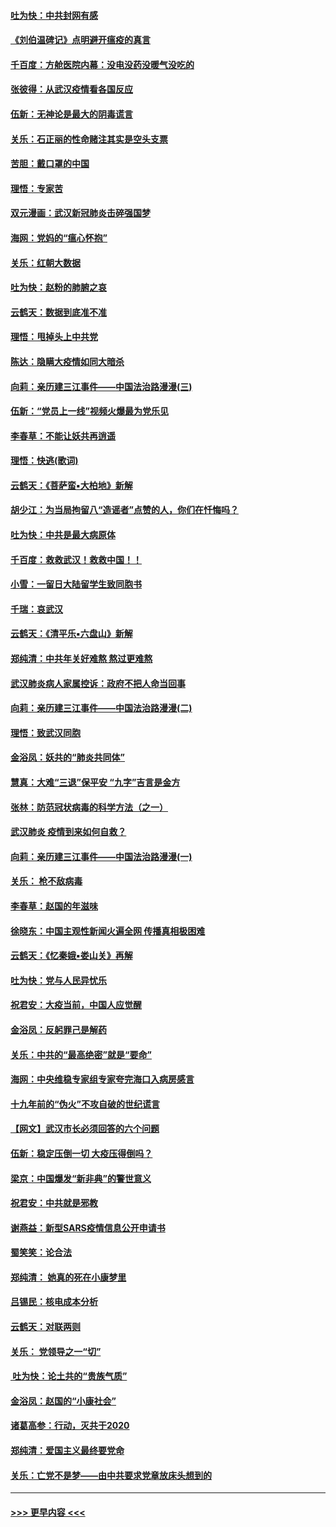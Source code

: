 #### [吐为快：中共封网有感](../pages/nsc993/n11852575.md?t=02080502) 
#### [《刘伯温碑记》点明避开瘟疫的真言](../pages/nsc993/n11852128.md?t=02080502) 
#### [千百度：方舱医院内幕：没电没药没暖气没吃的](../pages/nsc993/n11850211.md?t=02080502) 
#### [张彼得：从武汉疫情看各国反应](../pages/nsc993/n11850102.md?t=02080502) 
#### [伍新：无神论是最大的阴毒谎言](../pages/nsc993/n11846129.md?t=02080502) 
#### [关乐：石正丽的性命赌注其实是空头支票](../pages/nsc993/n11846109.md?t=02080502) 
#### [苦胆：戴口罩的中国](../pages/nsc993/n11845576.md?t=02080502) 
#### [理悟：专家苦](../pages/nsc993/n11845564.md?t=02080502) 
#### [双元漫画：武汉新冠肺炎击碎强国梦](../pages/nsc993/n11843320.md?t=02080502) 
#### [海网：党妈的“瘟心怀抱”](../pages/nsc993/n11840740.md?t=02080502) 
#### [关乐：红朝大数据](../pages/nsc993/n11840675.md?t=02080502) 
#### [吐为快：赵粉的肺腑之哀](../pages/nsc993/n11840618.md?t=02080502) 
#### [云鹤天：数据到底准不准](../pages/nsc993/n11840325.md?t=02080502) 
#### [理悟：甩掉头上中共党](../pages/nsc993/n11838826.md?t=02080502) 
#### [陈达：隐瞒大疫情如同大暗杀](../pages/nsc993/n11838771.md?t=02080502) 
#### [向莉：亲历建三江事件——中国法治路漫漫(三)](../pages/nsc993/n11831825.md?t=02080502) 
#### [伍新：“党员上一线”视频火爆最为党乐见](../pages/nsc993/n11838200.md?t=02080502) 
#### [李春草：不能让妖共再逍遥](../pages/nsc993/n11838102.md?t=02080502) 
#### [理悟：快逃(歌词)](../pages/nsc993/n11838083.md?t=02080502) 
#### [云鹤天：《菩萨蛮▪大柏地》新解](../pages/nsc993/n11838059.md?t=02080502) 
#### [胡少江：为当局拘留八“造谣者”点赞的人，你们在忏悔吗？](../pages/nsc993/n11836801.md?t=02080502) 
#### [吐为快：中共是最大病原体](../pages/nsc993/n11836748.md?t=02080502) 
#### [千百度：救救武汉！救救中国！！](../pages/nsc993/n11836145.md?t=02080502) 
#### [小雪：一留日大陆留学生致同胞书](../pages/nsc993/n11834624.md?t=02080502) 
#### [千瑞：哀武汉](../pages/nsc993/n11833647.md?t=02080502) 
#### [云鹤天：《清平乐▪六盘山》新解](../pages/nsc993/n11833611.md?t=02080502) 
#### [郑纯清：中共年关好难熬 熬过更难熬](../pages/nsc993/n11833489.md?t=02080502) 
#### [武汉肺炎病人家属控诉：政府不把人命当回事](../pages/nsc993/n11833205.md?t=02080502) 
#### [向莉：亲历建三江事件——中国法治路漫漫(二)](../pages/nsc993/n11829102.md?t=02080502) 
#### [理悟：致武汉同胞](../pages/nsc993/n11831522.md?t=02080502) 
#### [金浴凤：妖共的“肺炎共同体”](../pages/nsc993/n11829448.md?t=02080502) 
#### [慧真：大难“三退”保平安 “九字”吉言是金方](../pages/nsc993/n11829501.md?t=02080502) 
#### [张林：防范冠状病毒的科学方法（之一）](../pages/nsc993/n11828618.md?t=02080502) 
#### [武汉肺炎 疫情到来如何自救？](../pages/nsc993/n11827632.md?t=02080502) 
#### [向莉：亲历建三江事件——中国法治路漫漫(一)](../pages/nsc993/n11827190.md?t=02080502) 
#### [关乐： 枪不敌病毒](../pages/nsc993/n11826746.md?t=02080502) 
#### [李春草：赵国的年滋味](../pages/nsc993/n11826321.md?t=02080502) 
#### [徐晓东：中国主观性新闻火遍全网 传播真相极困难](../pages/nsc993/n11826508.md?t=02080502) 
#### [云鹤天：《忆秦娥▪娄山关》再解](../pages/nsc993/n11824682.md?t=02080502) 
#### [吐为快：党与人民异忧乐](../pages/nsc993/n11824660.md?t=02080502) 
#### [祝君安：大疫当前，中国人应觉醒](../pages/nsc993/n11821946.md?t=02080502) 
#### [金浴凤：反躬罪己是解药](../pages/nsc993/n11820280.md?t=02080502) 
#### [关乐：中共的“最高绝密”就是“要命”](../pages/nsc993/n11816946.md?t=02080502) 
#### [海网：中央维稳专家组专家夸完海口入病房感言](../pages/nsc993/n11815138.md?t=02080502) 
#### [十九年前的“伪火”不攻自破的世纪谎言](../pages/nsc993/n11813238.md?t=02080502) 
#### [【网文】武汉市长必须回答的六个问题](../pages/nsc993/n11813848.md?t=02080502) 
#### [伍新：稳定压倒一切 大疫压得倒吗？](../pages/nsc993/n11812634.md?t=02080502) 
#### [梁京：中国爆发“新非典”的警世意义](../pages/nsc993/n11812554.md?t=02080502) 
#### [祝君安：中共就是邪教](../pages/nsc993/n11812431.md?t=02080502) 
#### [谢燕益：新型SARS疫情信息公开申请书](../pages/nsc993/n11808840.md?t=02080502) 
#### [蜀笑笑：论合法](../pages/nsc993/n11808064.md?t=02080502) 
#### [郑纯清： 她真的死在小康梦里](../pages/nsc993/n11806623.md?t=02080502) 
#### [吕锡民：核电成本分析](../pages/nsc993/n11806284.md?t=02080502) 
#### [云鹤天：对联两则](../pages/nsc993/n11805957.md?t=02080502) 
#### [关乐： 党领导之一“切”](../pages/nsc993/n11804505.md?t=02080502) 
#### [ 吐为快：论土共的“贵族气质”](../pages/nsc993/n11804490.md?t=02080502) 
#### [金浴凤：赵国的“小康社会”](../pages/nsc993/n11804452.md?t=02080502) 
#### [诸葛高参：行动，灭共于2020](../pages/nsc993/n11804120.md?t=02080502) 
#### [郑纯清：爱国主义最终要党命](../pages/nsc993/n11802197.md?t=02080502) 
#### [关乐：亡党不是梦——由中共要求党章放床头想到的](../pages/nsc993/n11802156.md?t=02080502) 

----
#### [ >>> 更早内容 <<< ](../indexes/nsc993-earlier.md)
